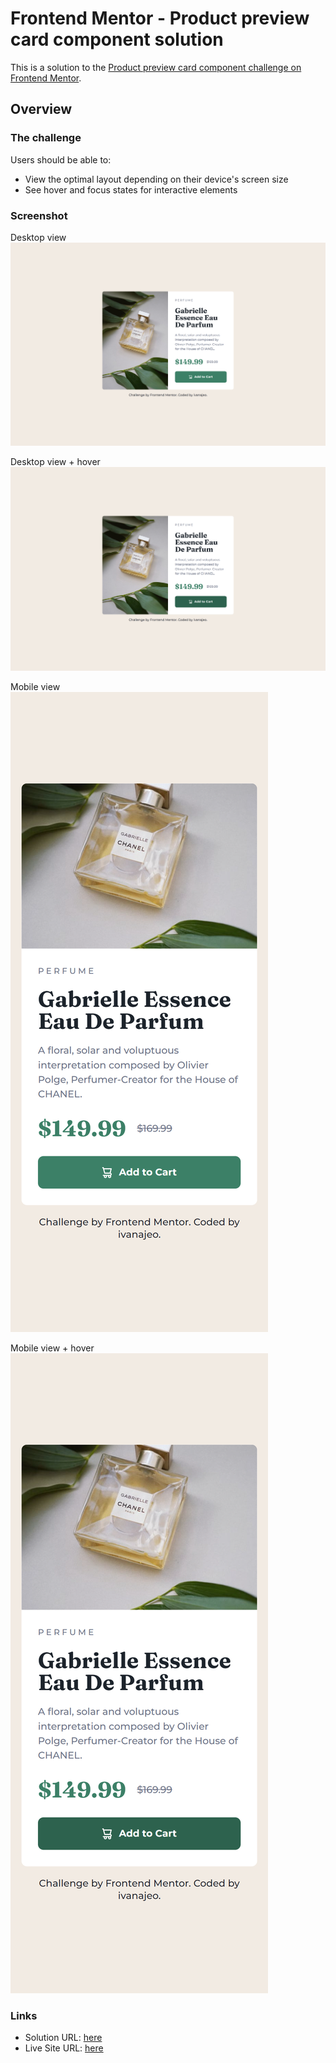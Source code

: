 # Frontend Mentor - Product preview card component solution

This is a solution to the [Product preview card component challenge on Frontend Mentor](https://www.frontendmentor.io/challenges/product-preview-card-component-GO7UmttRfa). 

## Overview

### The challenge

Users should be able to:

- View the optimal layout depending on their device's screen size
- See hover and focus states for interactive elements


### Screenshot

Desktop view
![](./screenshots/desktop-view.png)

Desktop view + hover
![](./screenshots/desktop-view-hover.png)

Mobile view                                    
![](./screenshots/mobile-view.png)

Mobile view + hover                       
![](./screenshots/mobile-view-hover.png)


### Links

- Solution URL: [here](https://github.com/ivanajeo/frontend-mentor-projects/tree/main/product-preview-card-frontend-mentor)
- Live Site URL: [here](https://ivanajeo.github.io/frontend-mentor-projects/product-preview-card-frontend-mentor/index.html)
